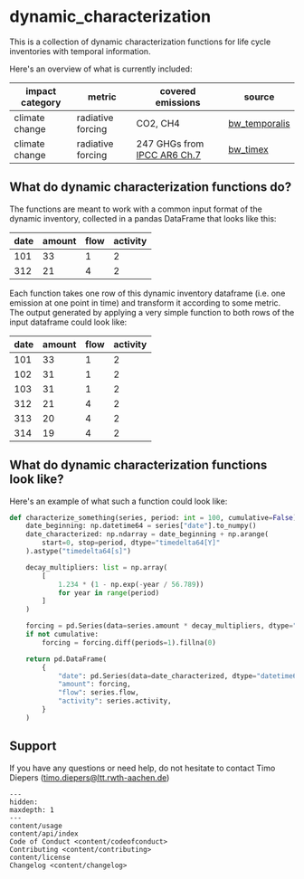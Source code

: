 # dynamic_characterization

This is a collection of dynamic characterization functions for life cycle inventories with temporal information. 

Here's an overview of what is currently included:

| impact category | metric | covered emissions | source
|-------|----------|----------|--|
| climate change | radiative forcing | CO2, CH4 |[bw_temporalis](https://github.com/brightway-lca/bw_temporalis/tree/main)|
| climate change | radiative forcing | 247 GHGs from [IPCC AR6 Ch.7](https://www.ipcc.ch/report/ar6/wg1/chapter/chapter-7/) |[bw_timex](https://github.com/brightway-lca/bw_timex/tree/main)|

## What do dynamic characterization functions do?

The functions are meant to work with a common input format of the dynamic inventory, collected in a pandas DataFrame that looks like this:

| date | amount | flow | activity |
|-------|-------|------|----------|
| 101   | 33    | 1    | 2        |
| 312   | 21    | 4    | 2        |

Each function takes one row of this dynamic inventory dataframe (i.e. one emission at one point in time) and transform it according to some metric. The output generated by applying a very simple function to both rows of the input dataframe could look like:

| date | amount | flow | activity |
|------|--------|------|----------|
| 101  | 33     | 1    | 2        |
| 102  | 31     | 1    | 2        |
| 103  | 31     | 1    | 2        |
| 312  | 21     | 4    | 2        |
| 313  | 20     | 4    | 2        |
| 314  | 19     | 4    | 2        |

## What do dynamic characterization functions look like?

Here's an example of what such a function could look like:

```python
def characterize_something(series, period: int = 100, cumulative=False) -> pd.DataFrame:
    date_beginning: np.datetime64 = series["date"].to_numpy()
    date_characterized: np.ndarray = date_beginning + np.arange(
        start=0, stop=period, dtype="timedelta64[Y]"
    ).astype("timedelta64[s]")

    decay_multipliers: list = np.array(
        [
            1.234 * (1 - np.exp(-year / 56.789))
            for year in range(period)
        ]
    )

    forcing = pd.Series(data=series.amount * decay_multipliers, dtype="float64")
    if not cumulative:
        forcing = forcing.diff(periods=1).fillna(0)

    return pd.DataFrame(
        {
            "date": pd.Series(data=date_characterized, dtype="datetime64[s]"),
            "amount": forcing,
            "flow": series.flow,
            "activity": series.activity,
        }
    )
```

## Support

If you have any questions or need help, do not hesitate to contact Timo Diepers ([timo.diepers@ltt.rwth-aachen.de](mailto:timo.diepers@ltt.rwth-aachen.de))

```{toctree}
---
hidden:
maxdepth: 1
---
content/usage
content/api/index
Code of Conduct <content/codeofconduct>
Contributing <content/contributing>
content/license
Changelog <content/changelog>
```
